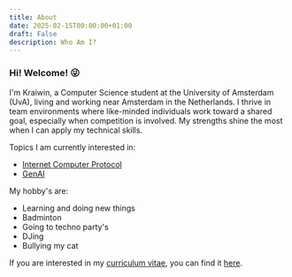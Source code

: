 ```yaml
---
title: About
date: 2025-02-15T00:00:00+01:00
draft: False
description: Who Am I?
---
```

### Hi! Welcome! &#128540;
I'm Kraiwin, a Computer Science student at the University of Amsterdam (UvA), living and working near Amsterdam in the Netherlands. I thrive in team environments where like-minded individuals work toward a shared goal, especially when competition is involved. My strengths shine the most when I can apply my technical skills.

Topics I am currently interested in:
- <a href="https://internetcomputer.org/">Internet Computer Protocol</a>
- <a href="https://en.wikipedia.org/wiki/Generative_artificial_intelligence">GenAI</a>

My hobby's are:
- Learning and doing new things
- Badminton
- Going to techno party's
- DJing
- Bullying my cat

If you are interested in my <a href="/cv">curriculum vitae</a>, you can find it <a href="/cv">here</a>.